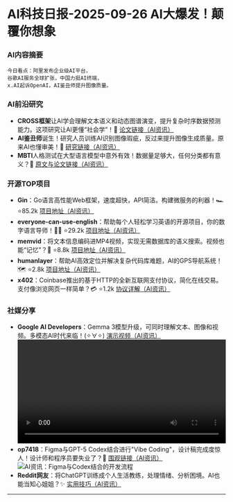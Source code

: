 
# AI科技日报-2025-09-26 AI大爆发！颠覆你想象
### **AI内容摘要**
```
今日看点：阿里发布企业级AI平台，
谷歌AI服务全球扩张，中国力挺AI终端，
x.AI起诉OpenAI，AI鉴丑师提升图像质量。
```
### AI前沿研究
*   **CROSS框架**让AI学会理解文本语义和动态图谱演变，提升复杂时序数据预测能力。这项研究让AI更懂“社会学”！🤔 [论文链接（AI资讯）](https://arxiv.org/abs/2503.14411)
*   **AI鉴丑师**诞生！研究人员训练AI识别图像瑕疵，反过来提升图像生成质量。原来AI也懂审美！🎨 [研究链接（AI资讯）](https://arxiv.org/abs/2509.19589)
*   **MBTI**人格测试在大型语言模型中意外有效！数据量足够大，任何分类都有意义？🤯 [原文与论文链接（AI资讯）](https://m.okjike.com/originalPosts/68d4b0c79a7954f97b6e1427)
### 开源TOP项目
*   **Gin**：Go语言高性能Web框架，速度超快，API简洁。构建微服务的利器！🏎️ ⭐85.2k [项目地址（AI资讯）](https://github.com/gin-gonic/gin)
*   **everyone-can-use-english**：帮助每个人轻松学习英语的开源项目，你的数字语言导师！👨‍🏫 ⭐29.2k [项目地址（AI资讯）](https://github.com/ZuodaoTech/everyone-can-use-english)
*   **memvid**：将文本信息编码进MP4视频，实现无需数据库的语义搜索。视频也能“记忆”？🤯 ⭐8.8k [项目地址（AI资讯）](https://github.com/Olow304/memvid)
*   **humanlayer**：帮助AI高效定位并解决复杂代码库难题，AI的GPS导航系统！🗺️ ⭐2.8k [项目地址（AI资讯）](https://github.com/humanlayer/humanlayer)
*   **x402**：Coinbase推出的基于HTTP的全新互联网支付协议，简化在线交易。支付像浏览网页一样简单？💳 ⭐1.2k [协议详解（AI资讯）](https://github.com/coinbase/x402)
### 社媒分享
*   **Google AI Developers**：Gemma 3模型升级，可同时理解文本、图像和视频。多模态AI时代来临！(✧∀✧) [演示视频（AI资讯）](https://x.com/googleaidevs/status/1970933531049431140)
<video src="https://source.hubtoday.app/images/2025/09/news_01k60m2zncfxerd8mmdgdn92z8.mp4" controls="controls" width="100%"></video>
*   **op7418**：Figma与GPT-5 Codex结合进行"Vibe Coding"，设计稿完成度惊人！设计师和程序员要失业了？🤩 [围观链接（AI资讯）](https://x.com/op7418/status/1971174710395425197)
![AI资讯：Figma与Codex结合的开发流程](https://source.hubtoday.app/images/2025/09/news_01k60m3zbtehy9m7m1adr3qkgb.avif)
*   **Reddit网友**：将ChatGPT训练成个人生活教练，处理情绪、分析困境。AI也能当知心姐姐？✨ [实用技巧（AI资讯）](https://www.reddit.com/r/artificial/comments/1npwklm/it_is_strongly_recommended_that_everyone_train_ai/)
---